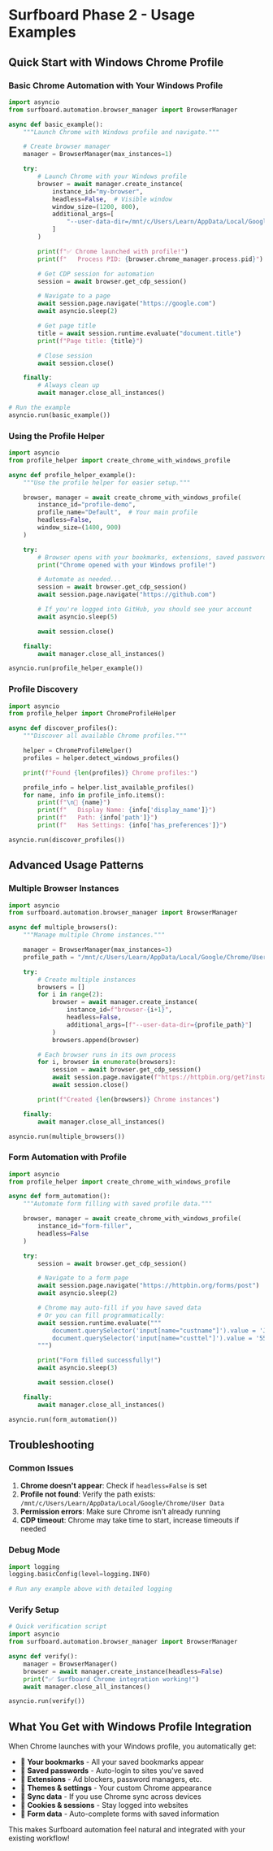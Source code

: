 # Surfboard Phase 2 - Usage Examples

## Quick Start with Windows Chrome Profile

### Basic Chrome Automation with Your Windows Profile

```python
import asyncio
from surfboard.automation.browser_manager import BrowserManager

async def basic_example():
    """Launch Chrome with Windows profile and navigate."""

    # Create browser manager
    manager = BrowserManager(max_instances=1)

    try:
        # Launch Chrome with your Windows profile
        browser = await manager.create_instance(
            instance_id="my-browser",
            headless=False,  # Visible window
            window_size=(1200, 800),
            additional_args=[
                "--user-data-dir=/mnt/c/Users/Learn/AppData/Local/Google/Chrome/User Data"
            ]
        )

        print(f"✅ Chrome launched with profile!")
        print(f"   Process PID: {browser.chrome_manager.process.pid}")

        # Get CDP session for automation
        session = await browser.get_cdp_session()

        # Navigate to a page
        await session.page.navigate("https://google.com")
        await asyncio.sleep(2)

        # Get page title
        title = await session.runtime.evaluate("document.title")
        print(f"Page title: {title}")

        # Close session
        await session.close()

    finally:
        # Always clean up
        await manager.close_all_instances()

# Run the example
asyncio.run(basic_example())
```

### Using the Profile Helper

```python
import asyncio
from profile_helper import create_chrome_with_windows_profile

async def profile_helper_example():
    """Use the profile helper for easier setup."""

    browser, manager = await create_chrome_with_windows_profile(
        instance_id="profile-demo",
        profile_name="Default",  # Your main profile
        headless=False,
        window_size=(1400, 900)
    )

    try:
        # Browser opens with your bookmarks, extensions, saved passwords
        print("Chrome opened with your Windows profile!")

        # Automate as needed...
        session = await browser.get_cdp_session()
        await session.page.navigate("https://github.com")

        # If you're logged into GitHub, you should see your account
        await asyncio.sleep(5)

        await session.close()

    finally:
        await manager.close_all_instances()

asyncio.run(profile_helper_example())
```

### Profile Discovery

```python
import asyncio
from profile_helper import ChromeProfileHelper

async def discover_profiles():
    """Discover all available Chrome profiles."""

    helper = ChromeProfileHelper()
    profiles = helper.detect_windows_profiles()

    print(f"Found {len(profiles)} Chrome profiles:")

    profile_info = helper.list_available_profiles()
    for name, info in profile_info.items():
        print(f"\n📁 {name}")
        print(f"   Display Name: {info['display_name']}")
        print(f"   Path: {info['path']}")
        print(f"   Has Settings: {info['has_preferences']}")

asyncio.run(discover_profiles())
```

## Advanced Usage Patterns

### Multiple Browser Instances

```python
import asyncio
from surfboard.automation.browser_manager import BrowserManager

async def multiple_browsers():
    """Manage multiple Chrome instances."""

    manager = BrowserManager(max_instances=3)
    profile_path = "/mnt/c/Users/Learn/AppData/Local/Google/Chrome/User Data"

    try:
        # Create multiple instances
        browsers = []
        for i in range(2):
            browser = await manager.create_instance(
                instance_id=f"browser-{i+1}",
                headless=False,
                additional_args=[f"--user-data-dir={profile_path}"]
            )
            browsers.append(browser)

        # Each browser runs in its own process
        for i, browser in enumerate(browsers):
            session = await browser.get_cdp_session()
            await session.page.navigate(f"https://httpbin.org/get?instance={i+1}")
            await session.close()

        print(f"Created {len(browsers)} Chrome instances")

    finally:
        await manager.close_all_instances()

asyncio.run(multiple_browsers())
```

### Form Automation with Profile

```python
import asyncio
from profile_helper import create_chrome_with_windows_profile

async def form_automation():
    """Automate form filling with saved profile data."""

    browser, manager = await create_chrome_with_windows_profile(
        instance_id="form-filler",
        headless=False
    )

    try:
        session = await browser.get_cdp_session()

        # Navigate to a form page
        await session.page.navigate("https://httpbin.org/forms/post")
        await asyncio.sleep(2)

        # Chrome may auto-fill if you have saved data
        # Or you can fill programmatically:
        await session.runtime.evaluate("""
            document.querySelector('input[name="custname"]').value = 'John Doe';
            document.querySelector('input[name="custtel"]').value = '555-1234';
        """)

        print("Form filled successfully!")
        await asyncio.sleep(3)

        await session.close()

    finally:
        await manager.close_all_instances()

asyncio.run(form_automation())
```

## Troubleshooting

### Common Issues

1. **Chrome doesn't appear**: Check if `headless=False` is set
2. **Profile not found**: Verify the path exists: `/mnt/c/Users/Learn/AppData/Local/Google/Chrome/User Data`
3. **Permission errors**: Make sure Chrome isn't already running
4. **CDP timeout**: Chrome may take time to start, increase timeouts if needed

### Debug Mode

```python
import logging
logging.basicConfig(level=logging.INFO)

# Run any example above with detailed logging
```

### Verify Setup

```python
# Quick verification script
import asyncio
from surfboard.automation.browser_manager import BrowserManager

async def verify():
    manager = BrowserManager()
    browser = await manager.create_instance(headless=False)
    print("✅ Surfboard Chrome integration working!")
    await manager.close_all_instances()

asyncio.run(verify())
```

## What You Get with Windows Profile Integration

When Chrome launches with your Windows profile, you automatically get:

- 🔖 **Your bookmarks** - All your saved bookmarks appear
- 🔑 **Saved passwords** - Auto-login to sites you've saved
- 🧩 **Extensions** - Ad blockers, password managers, etc.
- 🎨 **Themes & settings** - Your custom Chrome appearance
- 📱 **Sync data** - If you use Chrome sync across devices
- 🍪 **Cookies & sessions** - Stay logged into websites
- 📝 **Form data** - Auto-complete forms with saved information

This makes Surfboard automation feel natural and integrated with your existing workflow!
